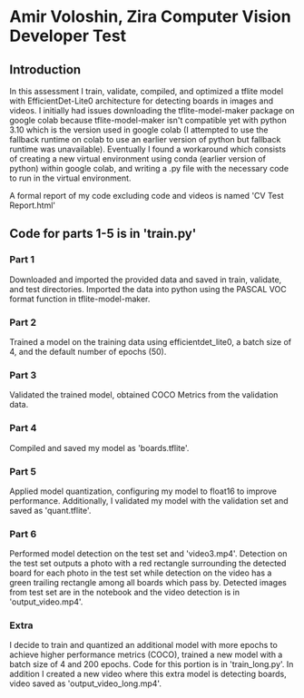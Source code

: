 # Amir Voloshin, Zira Computer Vision Developer Test 

## Introduction
In this assessment I train, validate, compiled, and optimized a tflite model with EfficientDet-Lite0 architecture for detecting boards in images and videos.
I initially had issues downloading the tflite-model-maker package on google colab because tflite-model-maker isn't compatible yet with python 3.10 which is the version used in google colab (I attempted to use the fallback runtime on colab to use an earlier version of python but fallback runtime was unavailable). Eventually I found a workaround which consists of creating a new virtual environment using conda (earlier version of python) within google colab, and writing a .py file with the necessary code to run in the virtual environment. 

A formal report of my code excluding code and videos is named 'CV Test Report.html'
## Code for parts 1-5 is in 'train.py'
### Part 1
Downloaded and imported the provided data and saved in train, validate, and test directories. Imported the data into python using the PASCAL VOC format function in tflite-model-maker.

### Part 2
Trained a model on the training data using efficientdet_lite0, a batch size of 4, and the default number of epochs (50).

### Part 3
Validated the trained model, obtained COCO Metrics from the validation data.

### Part 4
Compiled and saved my model as 'boards.tflite'.

### Part 5
Applied model quantization, configuring my model to float16 to improve performance. Additionally, I validated my model with the validation set and saved as 'quant.tflite'.

### Part 6
Performed model detection on the test set and 'video3.mp4'. Detection on the test set outputs a photo with a red rectangle surrounding the detected board for each photo in the test set while detection on the video has a green trailing rectangle among all boards which pass by. Detected images from test set are in the notebook and the video detection is in 'output_video.mp4'.

### Extra
I decide to train and quantized an additional model with more epochs to achieve higher performance metrics (COCO), trained a new model with a batch size of 4 and 200 epochs. Code for this portion is in 'train_long.py'.
In addition I created a new video where this extra model is detecting boards, video saved as 'output_video_long.mp4'.

